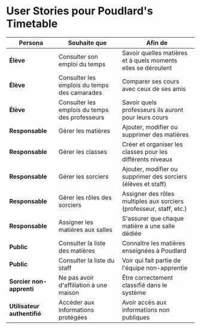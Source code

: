 # User Stories pour Poudlard's Timetable

| Persona                | Souhaite que                                   | Afin de                                                            |
|------------------------|------------------------------------------------|--------------------------------------------------------------------|
| **Élève**              | Consulter son emploi du temps                  | Savoir quelles matières et à quels moments elles se déroulent      |
| **Élève**              | Consulter les emplois du temps des camarades   | Comparer ses cours avec ceux de ses amis                           |
| **Élève**              | Consulter les emplois du temps des professeurs | Savoir quels professeurs ils auront pour leurs cours               |
| **Responsable**        | Gérer les matières                             | Ajouter, modifier ou supprimer des matières                        |
| **Responsable**        | Gérer les classes                              | Créer et organiser les classes pour les différents niveaux         |
| **Responsable**        | Gérer les sorciers                             | Ajouter, modifier ou supprimer des sorciers (élèves et staff)      |
| **Responsable**        | Gérer les rôles des sorciers                   | Assigner des rôles multiples aux sorciers (professeur, staff, etc.)|
| **Responsable**        | Assigner les matières aux salles               | S'assurer que chaque matière a une salle dédiée                    |
| **Public**             | Consulter la liste des matières                | Connaître les matières enseignées à Poudlard                       |
| **Public**             | Consulter la liste du staff                    | Voir qui fait partie de l'équipe non-apprentie                     |
| **Sorcier non-apprenti** | Ne pas avoir d'affiliation à une maison      | Être correctement classifié dans le système                        |
| **Utilisateur authentifié** | Accéder aux informations protégées        | Avoir accès aux informations non publiques                         |
